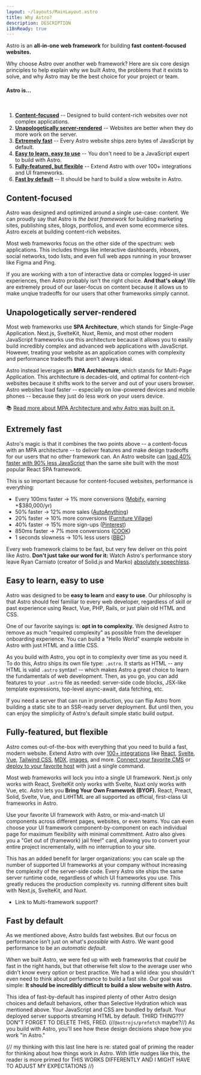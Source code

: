 ```yaml
---
layout: ~/layouts/MainLayout.astro
title: Why Astro?
description: DESCRIPTION
i18nReady: true
---
```


Astro is an **all-in-one** **web framework** for building  **fast** **content-focused websites.**

Why choose Astro over another web framework? Here are six core design principles to help explain why we built Astro, the problems that it exists to solve, and why Astro may be the best choice for your project or team.

#### Astro is...

<br />

1. [**Content-focused**](#) -- Designed to build content-rich websites over not complex applications.
2. [**Unapologetically server-rendered**](#) -- Websites are better when they do more work on the server.
3. [**Extremely fast**](#) -- Every Astro website ships zero bytes of JavaScript by default.
4. [**Easy to learn, easy to use**](#) -- You don't need to be a JavaScript expert to build with Astro.
5. [**Fully-featured, but flexible**](#) -- Extend Astro with over 100+ integrations and UI frameworks.
6. [**Fast by default**](#) -- It should be hard to build a slow website in Astro.

<!-- 4. [**Easy to learn, easy to use**](#) -- All youAstro was designed to support beginners and experts alike. -->

## Content-focused

Astro was designed and optimized around a single use-case: content. We can proudly say that Astro is *the best framework* for building marketing sites, publishing sites, blogs, portfolios, and even some ecommerce sites. Astro excels at building content-rich websites.

Most web frameworks focus on the other side of the spectrum: web applications. This includes things like interactive dashboards, inboxes, social networks, todo lists, and even full web apps running in your browser like Figma and Ping. 

If you are working with a ton of interactive data or complex logged-in user experiences, then Astro probably isn't the right choice. **And that's okay!** We are extremely proud of our laser-focus on content because it allows us to make unqiue tradeoffs for our users that other frameworks simply cannot.

<!-- This focus on content over applications is surprisingly unique for a web framework. But it completely defines Astro as a framework, and is probably the most important thing to understand about Astro. By prioritizing for content, Astro is able to make tradeoffs and deliver features for this use-case where other frameworks cannot.  -->


<!-- Astro features like Selective Hydration and Zero Lock-in don't make sense in rich web applications. But, they make a ton of sense in most sites that, when you really look closely, only require sprinkles of interactivity. Astro focuses on the latter to deliver a better user experience with a great developer experience as well. -->

<!-- But, by thinking of every website as an entire application to be run, these frameworks can't separate out the concern (solved problem?) of simply displaying your content, something that HTML and CSS have been doing effectively and efficiently for decades. -->

<!--The theory is that if you think of every website as an application, then your framework is the right pick for every website. Unfortunately, in practice, this is incorrect. -->

<!-- :::note
There's nothing wrong with those other frameworks! If you are building a rich web application or dealing with a lot of dynamic or interactive data, then a more traditional web framework like Next.js, Nuxt, or SvelteKit would probably be a great pick. However, after learning about Astro, many people realize they are in the other camp --- the "content" camp --- and Astro was designed for that!
::: -->

## Unapologetically server-rendered

Most web frameworks use **SPA Architecture**, which stands for Single-Page Application. Next.js, SvelteKit, Nuxt, Remix, and most other modern JavaScript frameworks use this architecture because it allows you to easily build incredibly complex and advanced web applications with JavaScript. However, treating your website as an application comes with complexity and performance tradeoffs that aren't always ideal.

Astro instead leverages an **MPA Architecture**, which stands for Multi-Page Application. This architecture is decades-old, and optimal for content-rich websites because it shifts work to the server and out of your users browser. Astro websites load faster -- especially on low-powered devices and mobile phones -- because they just do less work on your users device.

📚 [Read more about MPA Architecture and why Astro was built on it.](/en/concepts/mpa-vs-spa/)

<!-- We should use this somehow: https://youtu.be/2ZEMb_H-LYE?t=8163 -->

<!-- To start, Astro strips all unused JavaScript from your website automatically. When you build with Astro, you don't ship a single byte of unnecessary JavaScript to the user. Even if you use a JavaScript UI framework like React or Vue, your users will only ever see the fast, static, server-rendered HTML and CSS. -->

<!-- What happens when you need to add an interactive component to your page? Most web frameworks will be forced to download and run an entire page worth of JavaScript just for that one component. Astro websites only pay to load that one, interactive component.  -->

<!-- This process is called Selective Hydration, and very few web frameworks besides Astro support it today. -->



## Extremely fast

Astro's magic is that it combines the two points above -- a content-focus with an MPA architecture -- to deliver features and make design tradeoffs for our users that no other framework can. An Astro website can [load 40% faster with 90% less JavaScript](https://twitter.com/t3dotgg/status/1437195415439360003) than the same site built with the most popular React SPA framework.

This is so important because for content-focused websites, performance is everything: 

- Every 100ms faster → 1% more conversions ([Mobify](https://web.dev/why-speed-matters/), earning +$380,000/yr)
- 50% faster → 12% more sales ([AutoAnything](https://www.digitalcommerce360.com/2010/08/19/web-accelerator-revs-conversion-and-sales-autoanything/))
- 20% faster → 10% more conversions ([Furniture Village](https://www.thinkwithgoogle.com/intl/en-gb/marketing-strategies/app-and-mobile/furniture-village-and-greenlight-slash-page-load-times-boosting-user-experience/))
- 40% faster → 15% more sign-ups ([Pinterest](https://medium.com/pinterest-engineering/driving-user-growth-with-performance-improvements-cfc50dafadd7))
- 850ms faster → 7% more conversions ([COOK](https://web.dev/why-speed-matters/))
- 1 seconds slowness → 10% less users ([BBC](https://www.creativebloq.com/features/how-the-bbc-builds-websites-that-scale))

Every web framework claims to be fast, but very few deliver on this point like Astro. **Don't just take our word for it:** Watch Astro's performance story leave Ryan Carniato (creator of Solid.js and Marko) [absolutely speechless](https://youtu.be/2ZEMb_H-LYE?t=8163).
<!-- ## Unapologetically server-rendered

Astro fully embraces the benefits (and tradeoffs) of server rendering.

If you are coming from a server language like PHP or Rails, Astro's server rendering will feel familiar. If you're coming from a JavaScript application framework like Next.js, then it may feel a bit unusual at first. 

Modern JavaScript application frameworks like Next.js are designed to run **isomorphically** on both the client and the server. When you build your website with one of these frameworks, you are essentially building an optimized Single Page Application, or SPA. EXPLAIN BENEFITS OF SPAs.

Astro isn't like other frameworks. Instead of building you an SPA, Astro builds you an MPA, or Multi Page Application. MPAs rely on server routing and rendering to do most of the work, with the user loading HTML from your site as they navigate from page to page.

MPAs have some serious benefits for the content-focused website (it's fast!) while SPAs are usually a better fit for more dynamic web applications. This is why Astro's content focus is so important to understand: MPAs are a better fit for Astro,  -->

<!-- and the tradeoffs that Astro can make happily.  -->

<!-- - It's fast.
- It's less complex: Make database reads and writes directly in your components.
- It's less boilerplate: With direct DB access, there's no need to create REST or GraphQL APIs. -->
## Easy to learn, easy to use

Astro was designed to be **easy to learn** and **easy to use**. Our philosophy is that Astro should feel familiar to every web developer, regardless of skill or past experience using React, Vue, PHP, Rails, or just plain old HTML and CSS. 

<!-- 
To accomplish this, Astro ships its own file type: `.astro`. And we'll let you in on a little secret: it's just HTML. Any valid HTML is valid Astro syntax. You could even build an entire Astro website with just HTML, CSS `<style>` tags and JavaScript `<script>` tags. -->

One of our favorite sayings is: **opt in to complexity.** We designed Astro to remove as much "required complexity" as possible from the developer onboarding experience. You can build a "Hello World" example website in Astro with just HTML and a little CSS.

As you build with Astro, you opt in to complexity over time as you need it. To do this, Astro ships its own file type: `.astro`. It starts as HTML -- any HTML is valid `.astro` syntax! -- which makes Astro a great choice to learn the fundamentals of web development. Then, as you go, you can add features to your `.astro` file as needed: server-side code blocks, JSX-like template expressions, top-level async-await, data fetching, etc.

If you need a server that can run in production, you can flip Astro from building a static site to an SSR-ready server deployment. But until then, you can enjoy the simplicity of Astro's default simple static build output.


<!-- 
If you've never seen this file extension before, don't worry. And we'll let you in on a little secret: it's just HTML. Any valid HTML is valid Astro syntax. You could even build an entire Astro website with just HTML, CSS `<style>` tags and JavaScript `<script>` tags.

 Astro's 
For example:
- If you need to run some code in your Astro template, you can add a block of code to the top of the file (similar to a `<script>` tag in Svelte or Vue!). 
- If you need to map over some data in your template, you can add JSX-like template expressions right in your HTML (just like React, Preact, and Solid.js).
- If you need to fetch some data from an external API or a database, you can do it right in your template (no `loader()` or `<Suspense>` or `{#await}` boilerplate required).
- If you need a server, you can flip your Astro build output from a static site to an SSR-ready server deployment. -->

## Fully-featured, but flexible

Astro comes out-of-the-box with everything that you need to build a fast, modern website. Extend Astro with over [100+ integrations](https://astro.build/integrations/) like [React](https://www.npmjs.com/package/@astrojs/react), [Svelte](https://www.npmjs.com/package/@astrojs/svelte), [Vue](https://www.npmjs.com/package/@astrojs/vue), [Tailwind CSS](https://www.npmjs.com/package/@astrojs/tailwind), [MDX](https://www.npmjs.com/package/@astrojs/mdx), [images](https://www.npmjs.com/package/@astrojs/images), and more. [Connect your favorite CMS](https://astro.build/integrations/) or [deploy to your favorite host](https://www.npmjs.com/package/@astrojs/netlify) with just a single command.

Most web frameworks will lock you into a single UI framework. Next.js only works with React, SvelteKit only works with Svelte, Nuxt only works with Vue, etc. Astro lets you **Bring Your Own Framework (BYOF).** React, Preact, Solid, Svelte, Vue, and LitHTML are all supported as official, first-class UI frameworks in Astro. 

Use your favorite UI framework with Astro, or mix-and-match UI components across different pages, websites, or even teams. You can even choose your UI framework component-by-component on each individual page for maximum flexibility with minimal committment. Astro also gives you a "Get out of (framework) jail free!" card, allowing you to convert your entire project incrementally, with no interruption to your site.

This has an added benefit for larger organizations: you can scale up the number of supported UI frameworks at your company without increasing the complexity of the server-side code. Every Astro site ships the same server runtime code, regardless of which UI frameworks you use. This greatly reduces the production complexity vs. running different sites built with Next.js, SvelteKit, and Nuxt.

- Link to Multi-framework support? 

## Fast by default

As we mentioned above, Astro builds fast websites. But our focus on performance isn't just on what's *possible* with Astro. We want good performance to be an *automatic default.* 

When we built Astro, we were fed up with web frameworks that *could* be fast in the right hands, but that otherwise felt slow to the average user who didn't know every option or best practice. We had a wild idea: you shouldn't even need to think about performance to build a fast site. Our goal was simple: **It should be incredibly difficult to build a slow website with Astro.**

This idea of fast-by-default has inspired plenty of other Astro design choices and default behaviors, other than Selective Hydration which was mentioned above. Your JavaScript and CSS are bundled by default. Your deployed server supports streaming HTML by default. THIRD THING??? DON"T FORGET TO DELETE THIS, FRED. (//`@astrojs/prefetch` maybe?//) As you build with Astro, you'll see how these design decisions shape how you work "in Astro." 

(// my thinking with this last line here is re: stated goal of priming the reader for thinking about how things work in Astro. With little nudges like this, the reader is more primed for THIS WORKS DIFFERENTLY AND I MIGHT HAVE TO ADJUST MY EXPECTATIONS //)



